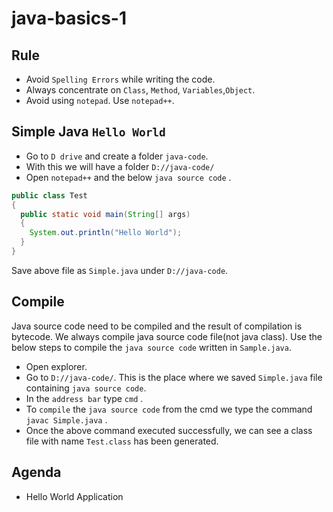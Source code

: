 # java-basics-1

## Rule
* Avoid `Spelling Errors` while writing the code.
* Always concentrate on `Class`, `Method`, `Variables`,`Object`.
* Avoid using `notepad`. Use `notepad++`.

Simple Java `Hello World`
------------------------
* Go to `D drive` and create a folder `java-code`.
* With this we will have a folder `D://java-code/`
* Open `notepad++` and the below `java source code` .

```java
public class Test
{
  public static void main(String[] args)
  {
    System.out.println("Hello World");
  }
}
```

Save above file as `Simple.java` under `D://java-code`. 

Compile
-------
Java source code need to be compiled and the result of compilation is bytecode. We always compile java source code file(not java class). Use the below steps to compile the `java source code` written in `Sample.java`.

* Open explorer. 
* Go to `D://java-code/`. This is the place where we saved `Simple.java` file containing `java source code`.
* In the `address bar` type `cmd` .
* To `compile` the `java source code` from the cmd we type the command `javac Simple.java` .
* Once the above command executed successfully, we can see a class file with name `Test.class` has been generated.

## Agenda
* Hello World Application

